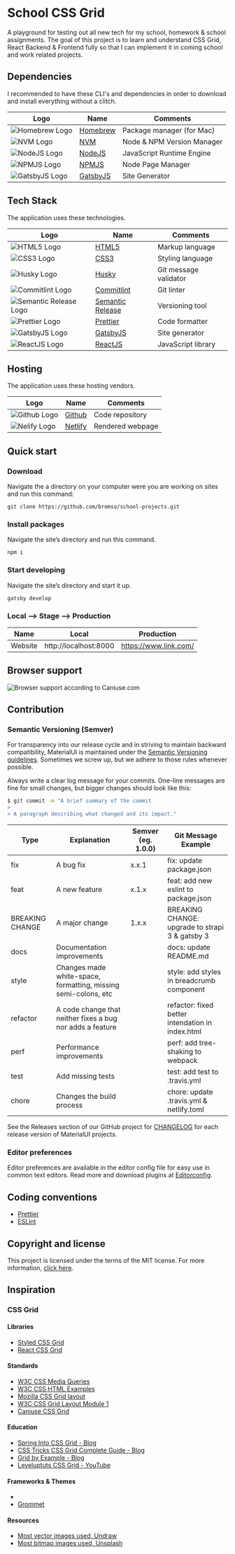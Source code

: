 # School CSS Grid
A playground for testing out all new tech for my school, homework & school assignments.
The goal of this project is to learn and understand CSS Grid, React Backend & Frontend fully so that I can implement it in coming school and work related projects.

## Dependencies
I recommended to have these CLI's and dependencies in order to download and install everything without a clitch.

| Logo                                                    | Name                                                                        | Comments																																		|
|---------------------------------------------------------|-----------------------------------------------------------------------------|-----------------------------------------------------------------------------|
| ![Homebrew Logo](docs/img/homebrew.png)                 | [Homebrew](https://brew.sh/)                                                |	Package manager (for Mac)																										|
| ![NVM Logo](docs/img/nvm.png)                           | [NVM](https://github.com/nvm-sh/nvm)                                        |	Node & NPM Version Manager																									|
| ![NodeJS Logo](docs/img/nodejs.png)                     | [NodeJS](https://nodejs.org/)                                               |	JavaScript Runtime Engine																										|
| ![NPMJS Logo](docs/img/npmjs.png)                       | [NPMJS](https://www.npmjs.com/)                                             |	Node Page Manager																														|
| ![GatsbyJS Logo](docs/img/gatsbyjs.png)			            | [GatsbyJS](https://www.gatsbyjs.com/)                                       |	Site Generator																															|

## Tech Stack
The application uses these technologies.

| Logo                                                    | Name                                                                        | Comments																																		|
|---------------------------------------------------------|-----------------------------------------------------------------------------|-----------------------------------------------------------------------------|
| ![HTML5 Logo](docs/img/html5.png)                       | [HTML5](https://html.spec.whatwg.org/)																	    |	Markup language																															|
| ![CSS3 Logo](docs/img/css3.png)                         | [CSS3](https://www.w3.org/TR/CSS/)				                                  |	Styling language																														|
| ![Husky Logo](docs/img/husky.png)                       | [Husky](https://typicode.github.io/husky/)                                  |	Git message validator 																											|
| ![Commitlint Logo](docs/img/commitlint.png)             | [Commitlint](https://commitlint.js.org/)                                    |	Git linter																																	|
| ![Semantic Release Logo](docs/img/semanticrelease.png)  | [Semantic Release](https://semantic-release.gitbook.io/semantic-release/)   |	Versioning tool																															|
| ![Prettier Logo](docs/img/prettier.png)                 | [Prettier](https://prettier.io/)							                              |	Code formatter  																														|
| ![GatsbyJS Logo](docs/img/gatsbyjs.png)             		| [GatsbyJS](https://www.gatsbyjs.com/)                                    		|	Site generator																															|
| ![ReactJS Logo](docs/img/reactjs.png)  									| [ReactJS](https://reactjs.org/)   																					|	JavaScript library																													|

## Hosting
The application uses these hosting vendors.

| Logo                                                     | Name                                                                        |Comments																																		 |
|----------------------------------------------------------|-----------------------------------------------------------------------------|-----------------------------------------------------------------------------|
| ![Github Logo](docs/img/github.png)                      | [Github](https://github.com/)                                               | Code repository  																													 |
| ![Nelify Logo](docs/img/netlify.png)                     | [Netlify](https://www.netlify.com/)                                         | Rendered webpage 																													 |


## Quick start

### Download
Navigate the a directory on your computer were you are working on sites and run this command:
```shell
git clone https://github.com/bromso/school-projects.git
```

### Install packages
Navigate the site’s directory and run this command.
```shell
npm i
```

### Start developing
Navigate the site’s directory and start it up.
```shell
gatsby develop
```

### Local --> Stage --> Production

| Name        | Local                            | Production                  |
|-------------|----------------------------------|-----------------------------|
| Website     | http://localhost:8000            | https://www.link.com/       |

## Browser support
![Browser support according to Caniuse.com](docs/img/css-grid-caniuse.jpg)

## Contribution

### Semantic Versioning (Semver)

For transparency into our release cycle and in striving to maintain backward compatibility, MaterialUI is maintained under the [Semantic Versioning guidelines](https://semver.org). Sometimes we screw up, but we adhere to those rules whenever possible.

Always write a clear log message for your commits. One-line messages are fine for small changes, but bigger changes should look like this:

```sh
$ git commit -m "A brief summary of the commit
>
> A paragraph describing what changed and its impact."
```

| Type            | Explanation                                                    | Semver (eg. 1.0.0) | Git Message Example                              |
|-----------------|----------------------------------------------------------------|--------------------|--------------------------------------------------|
| fix             | A bug fix                                                      | x.x.1              | fix: update package.json                         |
| feat            | A new feature                                                  | x.1.x              | feat: add new eslint to package.json             |
| BREAKING CHANGE | A major change                                                 | 1.x.x              | BREAKING CHANGE: upgrade to strapi 3 & gatsby 3  |
| docs            | Documentation improvements                                     |                    | docs: update README.md                           |
| style           | Changes made white-space, formatting, missing semi-colons, etc |                    | style: add styles in breadcrumb component        |
| refactor        | A code change that neither fixes a bug nor adds a feature      |                    | refactor: fixed better intendation in index.html |
| perf            | Performance improvements                                       |                    | perf: add tree-shaking to webpack                |
| test            | Add missing tests                                              |                    | test: add test to .travis.yml                    |
| chore           | Changes the build process                                      |                    | chore: update .travis.yml & netlify.toml         |


See the Releases section of our GitHub project for [CHANGELOG](https://github.com/bromso/school-projects/blob/main/CHANGELOG.md) for each release version of MaterialUI projects.

### Editor preferences

Editor preferences are available in the editor config file for easy use in common text editors. Read more and download plugins at [Editorconfig](https://editorconfig.org/).

## Coding conventions

- [Prettier](https://prettier.io/)
- [ESLint](https://eslint.org/)

## Copyright and license

This project is licensed under the terms of the MIT license.
For more information, [click here](https://github.com/bromso/school-projects/blob/master/LICENSE).

## Inspiration

### CSS Grid
#### Libraries
- [Styled CSS Grid](https://github.com/azz/styled-css-grid)
- [React CSS Grid](https://github.com/jxnblk/react-css-grid)

#### Standards
- [W3C CSS Media Queries](https://www.w3schools.com/css/css_rwd_mediaqueries.asp)
- [W3C CSS HTML Examples](https://www.w3schools.com/html/html_examples.asp)
- [Mozilla CSS Grid layout](https://developer.mozilla.org/en-US/docs/Web/CSS/CSS_Grid_Layout)
- [W3C CSS Grid Layout Module 1](https://www.w3.org/TR/css-grid-1/)
- [Caniuse CSS Grid](https://caniuse.com/#feat=css-grid)

#### Education
- [Spring Into CSS Grid - Blog](https://jonitrythall.com/spring-into-css-grid)
- [CSS Tricks CSS Grid Complete Guide - Blog](https://css-tricks.com/snippets/css/complete-guide-grid/)
- [Grid by Example - Blog](https://gridbyexample.com/video/series-auto-fill-auto-fit/)
- [Leveluptuts CSS Grid - YouTube](https://youtu.be/NLLMwJwDgBs)

#### Frameworks & Themes
-
- [Grommet](https://v2.grommet.io/)

#### Resources
- [Most vector images used, Undraw](https://undraw.co/)
- [Most bitmap images used, Unsplash](https://unsplash.com/)
